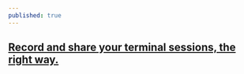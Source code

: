 ```yaml
---
published: true
---
```

## [Record and share your terminal sessions, the right way.](https://asciinema.org/)
